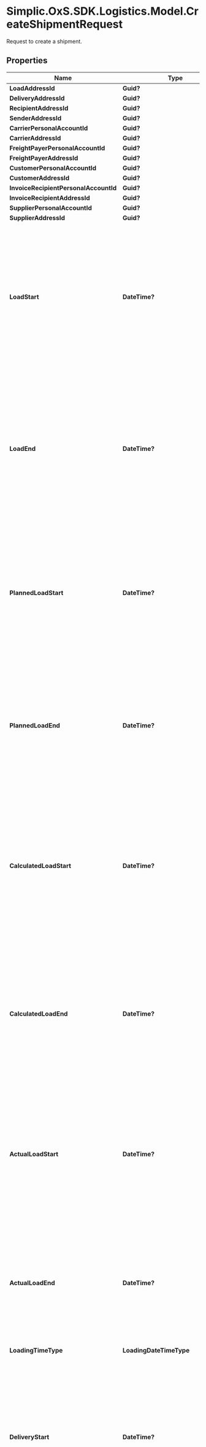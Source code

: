 # Simplic.OxS.SDK.Logistics.Model.CreateShipmentRequest
Request to create a shipment.

## Properties

Name | Type | Description | Notes
------------ | ------------- | ------------- | -------------
**LoadAddressId** | **Guid?** |  | [optional] 
**DeliveryAddressId** | **Guid?** |  | [optional] 
**RecipientAddressId** | **Guid?** |  | [optional] 
**SenderAddressId** | **Guid?** |  | [optional] 
**CarrierPersonalAccountId** | **Guid?** |  | [optional] 
**CarrierAddressId** | **Guid?** |  | [optional] 
**FreightPayerPersonalAccountId** | **Guid?** |  | [optional] 
**FreightPayerAddressId** | **Guid?** |  | [optional] 
**CustomerPersonalAccountId** | **Guid?** |  | [optional] 
**CustomerAddressId** | **Guid?** |  | [optional] 
**InvoiceRecipientPersonalAccountId** | **Guid?** |  | [optional] 
**InvoiceRecipientAddressId** | **Guid?** |  | [optional] 
**SupplierPersonalAccountId** | **Guid?** |  | [optional] 
**SupplierAddressId** | **Guid?** |  | [optional] 
**LoadStart** | **DateTime?** | Gets or sets the load time slot start with date and time  &lt;br&gt;  This will define the start of the time range the driver could start the loading process.    This will usually be set by the user or an api based on the values he gets from customer. | [optional] 
**LoadEnd** | **DateTime?** | Gets or sets the load time slot end with date and time.  &lt;br&gt;  This will define the end of the time range the driver could end the loading process.    This will usually be set by the user or an api based on the values he gets from the customer. | [optional] 
**PlannedLoadStart** | **DateTime?** | Gets or sets the planned laod start with date and time.  &lt;br&gt;  This will define the planned start of the loading process.    This will usually be set by the user based on his dayplan for the resource. | [optional] 
**PlannedLoadEnd** | **DateTime?** | Gets or sets the planned load end with date and time.  &lt;br&gt;  This will define the planned end of the loading process.    This will usually be set by the user based on his dayplan for the resource. | [optional] 
**CalculatedLoadStart** | **DateTime?** | Gets or sets the calculated load start with date and time.  &lt;br&gt;  This will define the calculated / theoretical start of the loading process.    This will usually be set by an api based on data given by the telematics. | [optional] 
**CalculatedLoadEnd** | **DateTime?** | Gets or sets the calculated load end with date and time.  &lt;br&gt;  This will define the calculated / theoretical end of the laoding process.    This will usually be set by an api based on data given by the telematics. | [optional] 
**ActualLoadStart** | **DateTime?** | Gets or sets the actual laod start with date and time.  &lt;br&gt;  This will define the actual start of the loading process.    This will usually be set by an api based on the data given by the telematics. | [optional] 
**ActualLoadEnd** | **DateTime?** | Gets or sets the actual load end with date and time.  &lt;br&gt;  This will define the actual end of the loading process.    This will usually be set by an api based on the data given by the telematics | [optional] 
**LoadingTimeType** | **LoadingDateTimeType** |  | [optional] 
**DeliveryStart** | **DateTime?** | Gets or sets the delivery time slot start with date and time.  &lt;br&gt;  This will define the start of the time range when the driver could deliver the shipment.    This will usually be set by the user or an api based on the values he gets from the customer. | [optional] 
**DeliveryEnd** | **DateTime?** | Gets or sets the delivery time slot end with date and time.  &lt;br&gt;  This will define the end of the time range when the driver could deliver the shipment.    This will usually be set by the user or an api based on the values he gets from the customer. | [optional] 
**PlannedDeliveryStart** | **DateTime?** | Gets or sets the planned delivery start with date and time.  &lt;br&gt;  This defines the planned start of the delivery / unloading process.    This will usually be set by the user based on his dayplan of the resource. | [optional] 
**PlannedDeliveryEnd** | **DateTime?** | Gets or sets the planned delivery end with date and time.  &lt;br&gt;  This defines the planned end off the delivery / unlaoding process.    This will usually be set by the user based on his dayplan of the resource. | [optional] 
**CalculatedDeliveryStart** | **DateTime?** | Gets or sets the calculated delivery start with date and time.  &lt;br&gt;  This defines the calculated start of the delivery / unlaoding process.    This will usually be set by an api based on telematics data. | [optional] 
**CalculatedDeliveryEnd** | **DateTime?** | Gets or sets the calculated delivery end with date and time.  &lt;br&gt;  This defines the calculated end of the delivery / unlaoding process.    This will usually be set by an api based on telematics data. | [optional] 
**ActualDeliveryStart** | **DateTime?** | Gets or sets the actual delivery start with date and time.  &lt;br&gt;  This defines the actual start of the delivery / unlaoding process.    This will usually be set by an api based on telematics data. | [optional] 
**ActualDeliveryEnd** | **DateTime?** | Gets or sets the actual delivery end with date and time.  &lt;br&gt;  This defines the actual end of the delivery / unlaoding process.    This will usually be set by an api based on telematics data. | [optional] 
**DeliveryTimeType** | **LoadingDateTimeType** |  | [optional] 
**OrderDate** | **DateTime?** | Gets or sets the order date.  &lt;br&gt;  This defines the date the shipment is ordered at.  This is a relevant information for the billing process and needs to be set.   | [optional] 
**ShipmentNumber** | **string** | Gets or sets the shipment number.  &lt;br&gt;  This defines a number to identify the shipment as the user.   | [optional] 
**ReferenceNumber** | **string** | Gets or sets the reference number  &lt;br&gt;  This defines a number that references the same shipment in another programm or context.   | [optional] 
**LoadNumber** | **string** | Gets or sets the load number.  &lt;br&gt;  This defines a number that the driver might need to load this shipment   | [optional] 
**DeliveryNumber** | **string** | Gets or sets the delivery number.  &lt;br&gt;  This defines a number that the driber might need to deliver / unload this shipment.   | [optional] 
**IsTemplate** | **bool** | Gets or sets werther the shipment is a template.  &lt;br&gt;  Template shipments are used to create shipments with certain values preset.   | [optional] 
**TemplateName** | **string** | Gets or sets the template name.  &lt;br&gt;  A name for the template to give the user the option to find it easier   | [optional] 
**StatusId** | **Guid?** | Gets or sets the shipment status.  &lt;br&gt;  The status might forbid some actions for the user. Or might enable other actions.   | [optional] 
**TransportOrder** | [**ShipmentTransportOrderModel**](ShipmentTransportOrderModel.md) |  | [optional] 
**Documents** | [**List&lt;ShipmentDocumentModel&gt;**](ShipmentDocumentModel.md) | Gets or sets the documments.  &lt;br&gt;  These documents contain more information that just the shipment.   E.g. the shipment item id or weight note id.    Furthermore documents might be marked for invoices and ordered for them. | [optional] 
**Tags** | [**List&lt;ShipmentTagModel&gt;**](ShipmentTagModel.md) | Gets or sets the tags.  &lt;br&gt;  Tags are short texts to add information to a shipment without the need to add new properties.    These are e.g. used in the pricing module to add some additional conditions. | [optional] 
**Notes** | **string** | Gets or sets the notes.  &lt;br&gt;  This gives the user the possibillity to add some more sentences about this shipment.   | [optional] 
**IsDeleted** | **bool** | Gets or sets whether the shipment is deleted. | [optional] 
**LoadWorkflow** | [**ShipmentTelematicWorkflowModel**](ShipmentTelematicWorkflowModel.md) |  | [optional] 
**DeliveryWorkflow** | [**ShipmentTelematicWorkflowModel**](ShipmentTelematicWorkflowModel.md) |  | [optional] 
**ConstructionSiteId** | **Guid?** | Gets or sets a construction site id.  &lt;br&gt;  The id will be resolved by the construction site api.   | [optional] 
**Addon** | **Dictionary&lt;string, Object&gt;** | Gets or sets a dictionary of addon properties.  &lt;br&gt;  Can be used to set customer exclusive properties for a shipment.   | [optional] 
**Items** | [**List&lt;CreateShipmentItemRequest&gt;**](CreateShipmentItemRequest.md) | Gets or sets shipment items.  &lt;br&gt;  Represents a list of items of a shipment which will contain further information about the freight.   | [optional] 

[[Back to Model list]](../README.md#documentation-for-models) [[Back to API list]](../README.md#documentation-for-api-endpoints) [[Back to README]](../README.md)

